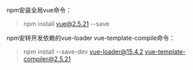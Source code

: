 npm安装全局vue命令：
> npm install vue@2.5.21 --save

npm安转开发依赖的vue-loader vue-template-compile命令：
> npm install --save-dev vue-loader@15.4.2 vue-template-compiler@2.5.21